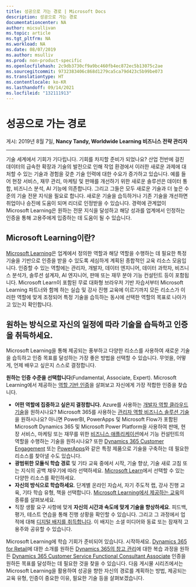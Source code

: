 ```yaml
---
title: 성공으로 가는 경로 | Microsoft Docs
description: 성공으로 가는 경로
documentationcenter: NA
author: micsullivan
ms.topic: article
ms.tgt_pltfrm: NA
ms.workload: NA
ms.date: 08/07/2019
ms.author: msulliv
ms.prod: non-product-specific
ms.openlocfilehash: 2c9db3730cf9a9bc460fb4ec872ec5b13075c2ae
ms.sourcegitcommit: 9732383406c868d1279ca5ca79d423c5b99be073
ms.translationtype: HT
ms.contentlocale: ko-KR
ms.lasthandoff: 09/14/2021
ms.locfileid: "132111913"
---
```

# <a name="your-path-to-success"></a>성공으로 가는 경로

게시: 2019년 8월 7일, **Nancy Tandy, Worldwide Learning 비즈니스 전략 관리자**

___

기술 세계에서 기회가 기다립니다. 기회를 차지할 준비가 되었나요? 산업 전반에 걸친 데이터의 급속한 확장과 기술의 발전으로 인해 작업 환경에서 이러한 새로운 과제에 대처할 수 있는 기술과 경험을 갖춘 기술 인력에 대한 수요가 증가하고 있습니다. 예를 들어 현장 서비스, 재무 관리, 마케팅 및 판매를 개선하기 위한 새로운 솔루션은 데이터 통합, 비즈니스 분석, AI 기능에 의존합니다. 그리고 그들은 모두 새로운 기술과 더 높은 수준의 기술 전문 지식을 필요로 합니다. 새로운 기술을 습득하거나 기존 기술을 개선하면 취업이나 승진에 도움이 되며 리더로 인정받을 수 있습니다. 경력에 관계없이 Microsoft Learning은 원하는 전문 지식을 달성하고 해당 성과를 업계에서 인정하는 인증을 통해 고용주에게 입증하는 데 도움이 될 수 있습니다.

## <a name="what-is-microsoft-learning"></a>Microsoft Learning이란?

[Microsoft Learning](https://www.microsoft.com/learning/default.aspx)은 업계에서 정의한 역할과 해당 역할을 수행하는 데 필요한 특정 기술을 기반으로 인증을 받을 수 있도록 세심하게 계획된 종합적인 교육 리소스 모음입니다. 인증할 수 있는 역할에는 관리자, 개발자, 데이터 엔지니어, 데이터 과학자, 비즈니스 분석가, 솔루션 설계자, AI 엔지니어, 판매 또는 재무 분야 기능 컨설턴트 등이 포함됩니다. Microsoft Learn이 포함된 무료 대화형 브라우저 기반 자습서부터 Microsoft Learning 파트너와 함께 하는 실습 및 강사 진행 교육에 이르기까지 모든 리소스가 이러한 역할에 맞게 조정되어 특정 기술을 습득하는 동시에 선택한 역할의 목표로 나아가고 있는지 확인합니다.

## <a name="acquire-skills-and-achieve-certification-your-way-on-your-schedule"></a>원하는 방식으로 자신의 일정에 따라 기술을 습득하고 인증을 취득하세요.

Microsoft Learning을 통해 제공되는 풍부하고 다양한 리소스를 사용하여 새로운 기술을 습득하고 인증 목표를 달성하는 가장 좋은 방법을 선택할 수 있습니다. 무엇을, 어떻게, 언제 배우고 싶은지 스스로 결정합니다.

**원하는 인증 수준을 선택합니다**(Fundamental, Associate, Expert). Microsoft Learning에서 제공하는 [역할 기반 인증](https://www.microsoft.com/learning/certification-overview.aspx)을 살펴보고 자신에게 가장 적합한 인증을 찾습니다.

- **어떤 역할에 집중하고 싶은지 결정합니다.** Azure를 사용하는 [개발자 역할 클라우드 기술](https://docs.microsoft.com/learn/browse/?roles=developer&products=azure)을 원하시나요? Microsoft 365를 사용하는 [관리자 역할 비즈니스 솔루션 기술](https://docs.microsoft.com/learn/browse/?levels=beginner&products=m365&roles=administrator)을 원하시나요? 아니면 PowerBI, PowerApps 및 Microsoft Flow가 포함된 Microsoft Dynamics 365 및 Microsoft Power Platform을 사용하여 판매, 현장 서비스, 마케팅 또는 재무를 위한 [비즈니스 애플리케이션](https://docs.microsoft.com/learn/browse/?roles=functional-consultant&products=dynamics%2Cpower-platform)에서 기능 컨설턴트의 역할을 수행하는 기술을 원하시나요? 또한 [Dynamics 365 Customer Engagement](https://docs.microsoft.com/learn/browse/?products=dynamics-customer-engagement&WT.mc_id=mslearning_dynamicscustomerengagement_browse-blog-wwl) 또는 [PowerApps](https://docs.microsoft.com/learn/browse/?products=powerapps&roles=functional-consultant%2Cbusiness-analyst%2Cbusiness-user&WT.mc_id=mslearning_powerapps_browse-blog-wwl)와 같은 특정 제품으로 기술을 구축하는 데 필요한 리소스를 찾아낼 수도 있습니다.
- **광범위한 모듈식 학습 경로** 및 기타 교육 중에서 시작, 기술 향상, 기술 새로 고침 또는 지식의 공백 채우기에 따라 선택하세요. [Microsoft Learn](https://docs.microsoft.com/learn/browse/?WT.mc_id=mslearning_learn_browse-blog-wwl)에서 선택할 수 있는 다양한 리소스를 확인하세요.
- **자신의 방식으로 학습하세요**. 단계별 온라인 자습서, 자기 주도적 랩, 강사 진행 교육, 기타 학습 유형, 책을 선택합니다. [Microsoft Learning에서 제공하는 교육](https://www.microsoft.com/learning/training.aspx)의 종류를 살펴보세요.
- 직장 생활 요구 사항에 맞게 **자신의 시간과 속도에 맞게 기술을 향상하세요**. 피드백, 평가, 테스트 연습을 통해 진행 상황을 확인할 수 있습니다. 그리고 그 과정에서 업적에 대해 [디지털 배지를 취득합니다](https://www.microsoft.com/learning/badges.aspx). 이 배지는 소셜 미디어와 동료 또는 잠재적 고용주와 공유할 수 있습니다.

Microsoft Learning에 학습 기회가 준비되어 있습니다. 시작하세요. [Dynamics 365 for Retail](https://docs.microsoft.com/learn/browse/?levels=beginner&products=dynamics-retail&WT.mc_id=mslearning_dynamicsretail_browse-blog-wwl)에 대한 소개를 원하든 [Dynamics 365의 창고 관리](https://docs.microsoft.com/learn/browse/?term=warehouse&WT.mc_id=mslearning_warehouse_browse-blog-wwl)에 대한 복습 과정을 원하든 [Dynamics 365 Customer Service Functional Consultant Associate](https://www.microsoft.com/learning/d365-functional-consultant-customer-service.aspx) 인증을 원하든 목표를 달성하는 데 필요한 것을 찾을 수 있습니다. 다음 게시물 시리즈에서는 Microsoft Learning을 활용하여 성공을 향한 자신의 경로를 계획하는 방법, 제공되는 교육 유형, 인증이 중요한 이유, 필요한 기술 등을 살펴보겠습니다.